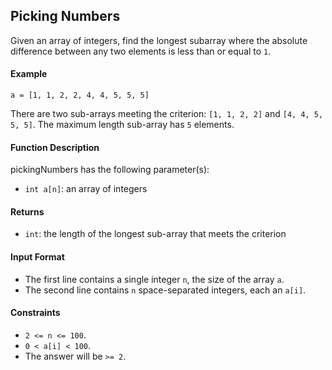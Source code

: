 ## Picking Numbers

Given an array of integers, find the longest subarray where the absolute difference between any two elements is less than or equal to `1`.

#### Example

`a = [1, 1, 2, 2, 4, 4, 5, 5, 5]`

There are two sub-arrays meeting the criterion: `[1, 1, 2, 2]` and `[4, 4, 5, 5, 5]`. The maximum length sub-array has `5` elements.

#### Function Description

pickingNumbers has the following parameter(s):

- `int a[n]`: an array of integers

#### Returns

- `int`: the length of the longest sub-array that meets the criterion

#### Input Format

- The first line contains a single integer `n`, the size of the array `a`.
- The second line contains `n` space-separated integers, each an `a[i]`.

#### Constraints

- `2 <= n <= 100`.
- `0 < a[i] < 100`.
- The answer will be `>= 2`.
